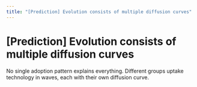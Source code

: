 ```yaml
---
title: "[Prediction] Evolution consists of multiple diffusion curves"
---
```


# [Prediction] Evolution consists of multiple diffusion curves

No single adoption pattern explains everything. Different groups uptake technology in waves, each with their own diffusion curve.

